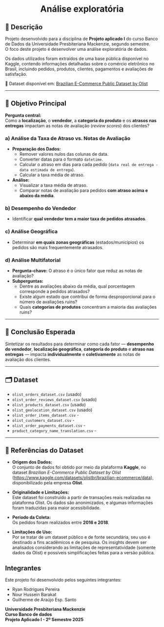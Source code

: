 <h1 align="center"> Análise exploratória </h1>

## 📌 Descrição

Projeto desenvolvido para a disciplina de **Projeto aplicado I** do curso Banco de Dados da Universidade Presbiteriana Mackenzie, segundo semestre.  
O foco deste projeto é desenvolver uma análise exploratória de dados.  

Os dados utilizados foram extraídos de uma base pública disponível no Kaggle, contendo informações detalhadas sobre o comércio eletrônico no Brasil, incluindo pedidos, produtos, clientes, pagamentos e avaliações de satisfação.  

📂 Dataset disponível em: [Brazilian E-Commerce Public Dataset by Olist](https://www.kaggle.com/datasets/olistbr/brazilian-ecommerce/data)

---

## 🎯 Objetivo Principal

**Pergunta central:**  
Como a **localização**, o **vendedor**, a **categoria do produto** e os **atrasos nas entregas** impactam as notas de avaliação (*review scores*) dos clientes?

### a) Análise da Taxa de Atraso vs. Notas de Avaliação
- **Preparação dos Dados:**  
  - Remover valores nulos das colunas de data.  
  - Converter datas para o formato `datetime`.  
  - Calcular o atraso em dias para cada pedido (`data real de entrega - data estimada de entrega`).  
  - Calcular a taxa média de atraso.  
- **Análise:**  
  - Visualizar a taxa média de atraso.  
  - Comparar notas de avaliação para pedidos **com atraso acima e abaixo da média**.  

### b) Desempenho do Vendedor
- Identificar **qual vendedor tem a maior taxa de pedidos atrasados**.  

### c) Análise Geográfica
- Determinar **em quais zonas geográficas** (estados/municípios) os pedidos são mais frequentemente atrasados.  

### d) Análise Multifatorial
- **Pergunta-chave:** O atraso é o único fator que reduz as notas de avaliação?  
- **Subperguntas:**  
  - Dentre as avaliações abaixo da média, qual porcentagem corresponde a pedidos atrasados?  
  - Existe algum estado que contribui de forma desproporcional para o número de avaliações ruins?  
  - Quais **categorias de produtos** concentram a maioria das avaliações ruins?  

---

## 📌 Conclusão Esperada
Sintetizar os resultados para determinar como cada fator — **desempenho do vendedor**, **localização geográfica**, **categoria do produto** e **atraso nas entregas** — impacta **individualmente** e **coletivamente** as notas de avaliação dos clientes.  

---

## 🗂️ Dataset


- `olist_orders_dataset.csv`  (usado)  
- `olist_order_reviews_dataset.csv`  (usado)  
- `olist_products_dataset.csv`  (usado)  
- `olist_geolocation_dataset.csv`  (usado)  
- `olist_order_items_dataset.csv`  -
- `olist_customers_dataset.csv`   -
- `olist_order_payments_dataset.csv`   -
- `product_category_name_translation.csv` -

---

## 📖 Referências do Dataset

- **Origem dos Dados:**  
  O conjunto de dados foi obtido por meio da plataforma **Kaggle**, no dataset *Brazilian E-Commerce Public Dataset by Olist* (https://www.kaggle.com/datasets/olistbr/brazilian-ecommerce/data), disponibilizado pela empresa **Olist**.  

- **Originalidade e Limitações:**  
  Este dataset foi construído a partir de transações reais realizadas na plataforma Olist. Os dados são anonimizados, e algumas informações foram traduzidas para maior acessibilidade.  

- **Período da Coleta:**  
  Os pedidos foram realizados entre **2016 e 2018**.  

- **Limitações de Uso:**  
  Por se tratar de um dataset público e de fonte secundária, seu uso é destinado a fins acadêmicos e de pesquisa. Os insights devem ser analisados considerando as limitações de representatividade (somente dados da Olist) e possíveis simplificações feitas para a versão pública.  



## Integrantes
Este projeto foi desenvolvido pelos seguintes integrantes:

- Ryan Rodrigues Pereira
- Nour Hussein Barakat
- Guilherme de Araújo Esp. Santo


**Universidade Presbiteriana Mackenzie** \
**Curso Banco de dados** \
**Projeto Aplicado I - 2º Semestre  2025** 


